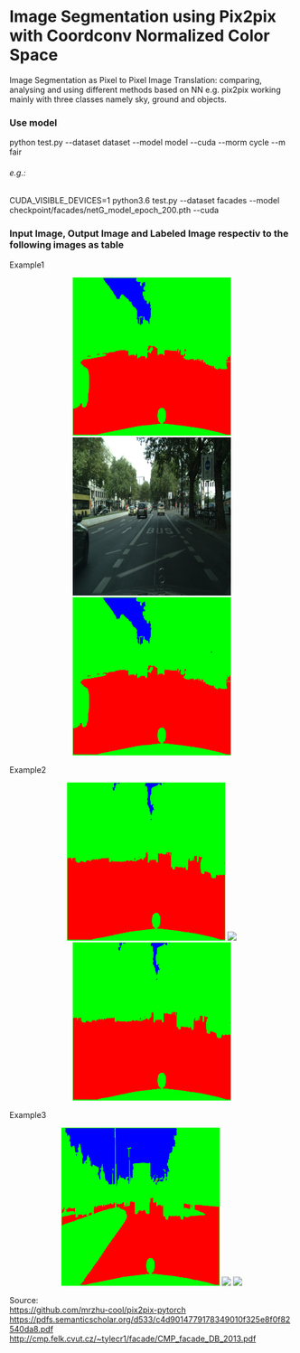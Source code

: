 # Image Segmentation using Pix2pix with Coordconv Normalized Color Space <!-- Image Translation  with Conditional Adversarial Networks -->

Image Segmentation as Pixel to Pixel Image Translation: comparing, analysing and using different methods based on NN e.g. pix2pix working mainly with three classes namely sky, ground and objects.

### Use model
python test.py --dataset dataset --model model --cuda --morm cycle  --m fair
###### e.g.:
CUDA_VISIBLE_DEVICES=1 python3.6 test.py --dataset facades --model checkpoint/facades/netG_model_epoch_200.pth --cuda

### Input Image, Output Image and Labeled Image respectiv to the following images as table
Example1
<p align="center">
  <img src="https://github.com/ImageSeg/ImageTranslation/blob/master/result/cityscapes/berlin_000000_000019_leftImg8bit.png" width="280"/>
  <img src="https://github.com/ImageSeg/ImageTranslation/blob/master/result/cityscapes/o_berlin_000000_000019_leftImg8bit.png" width="280"/>
  <img src="https://github.com/ImageSeg/ImageTranslation/blob/master/result/cityscapes/t_berlin_000000_000019_leftImg8bit.png" width="280"/>
</p>
Example2
<p align="center">
  <img src="https://github.com/ImageSeg/ImageTranslation/blob/master/result/cityscapes/berlin_000001_000019_leftImg8bit.png" width="280"/>
  <img src="https://github.com/ImageSeg/ImageTranslation/blob/master/result/cityscapes/berlin_000001000019_leftImg8bit.png" width="280"/>
  <img src="https://github.com/ImageSeg/ImageTranslation/blob/master/result/cityscapes/berlin_000001_000019_leftImg8bit.png" width="280"/>
</p>
Example3
<p align="center">
  <img src="https://github.com/ImageSeg/ImageTranslation/blob/master/result/cityscapes/munich_000028_000019_leftImg8bit.png" width="280"/>
  <img src="https://github.com/ImageSeg/ImageTranslation/blob/master/result/o_cityscapes/munich_000028_000019_leftImg8bit.png" width="280"/>
  <img src="https://github.com/ImageSeg/ImageTranslation/blob/master/result/t_cityscapes/munich_000028_000019_leftImg8bit.png" width="280"/>
</p>


Source: <br>
https://github.com/mrzhu-cool/pix2pix-pytorch <br>
https://pdfs.semanticscholar.org/d533/c4d9014779178349010f325e8f0f82540da8.pdf <br>
http://cmp.felk.cvut.cz/~tylecr1/facade/CMP_facade_DB_2013.pdf
